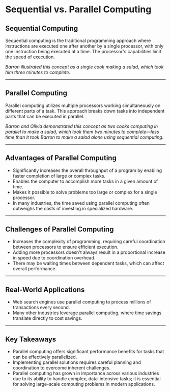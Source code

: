 
# Sequential vs. Parallel Computing

## Sequential Computing
Sequential computing is the traditional programming approach where instructions are executed one after another by a single processor, with only one instruction being executed at a time. The processor's capabilities limit the speed of execution.

*Barron illustrated this concept as a single cook making a salad, which took him three minutes to complete.*

---

## Parallel Computing
Parallel computing utilizes multiple processors working simultaneously on different parts of a task. This approach breaks down tasks into independent parts that can be executed in parallel.

*Barron and Olivia demonstrated this concept as two cooks computing in parallel to make a salad, which took them two minutes to complete—less time than it took Barron to make a salad alone using sequential computing.*

---

## Advantages of Parallel Computing
- Significantly increases the overall throughput of a program by enabling faster completion of large or complex tasks.
- Enables the computer to accomplish more tasks in a given amount of time.
- Makes it possible to solve problems too large or complex for a single processor.
- In many industries, the time saved using parallel computing often outweighs the costs of investing in specialized hardware.

---

## Challenges of Parallel Computing
- Increases the complexity of programming, requiring careful coordination between processors to ensure efficient execution.
- Adding more processors doesn't always result in a proportional increase in speed due to coordination overhead.
- There may be waiting times between dependent tasks, which can affect overall performance.

---

## Real-World Applications
- Web search engines use parallel computing to process millions of transactions every second.
- Many other industries leverage parallel computing, where time savings translate directly to cost savings.

---

## Key Takeaways
- Parallel computing offers significant performance benefits for tasks that can be effectively parallelized.
- Implementing parallel solutions requires careful planning and coordination to overcome inherent challenges.
- Parallel computing has grown in importance across various industries due to its ability to handle complex, data-intensive tasks; it is essential for solving large-scale computing problems in modern applications.